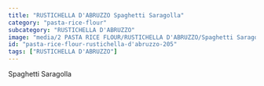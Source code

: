 ```yaml
---
title: "RUSTICHELLA D'ABRUZZO Spaghetti Saragolla"
category: "pasta-rice-flour"
subcategory: "RUSTICHELLA D'ABRUZZO"
image: "media/2 PASTA RICE FLOUR/RUSTICHELLA D'ABRUZZO/Spaghetti Saragolla.png"
id: "pasta-rice-flour-rustichella-d'abruzzo-205"
tags: ["RUSTICHELLA D'ABRUZZO"]
---
```


Spaghetti Saragolla
